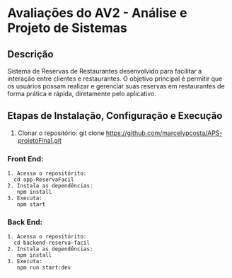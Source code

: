 # Avaliações do AV2 - Análise e Projeto de Sistemas

## Descrição

Sistema de Reservas de Restaurantes desenvolvido para facilitar a interação entre clientes e restaurantes. O objetivo principal é permitir que os usuários possam realizar e gerenciar suas reservas em restaurantes de forma prática e rápida, diretamente pelo aplicativo.

## Etapas de Instalação, Configuração e Execução
  1. Clonar o repositório:
    git clone https://github.com/marcelypcosta/APS-projetoFinal.git

### Front End:
    1. Acessa o repositórito:
      cd app-ReservaFacil
    2. Instala as dependências:
       npm install
    3. Executa:
       npm start
    
### Back End:
    1. Acessa o repositórito:
      cd backend-reserva-facil
    2. Instala as dependências:
       npm install
    3. Executa:
       npm run start:dev
